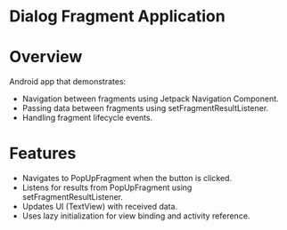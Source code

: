 # Dialog Fragment Application
 
# Overview
Android app that demonstrates:

* Navigation between fragments using Jetpack Navigation Component.<br>
* Passing data between fragments using setFragmentResultListener.<br>
* Handling fragment lifecycle events.<br>

# Features
* Navigates to PopUpFragment when the button is clicked.<br>
* Listens for results from PopUpFragment using setFragmentResultListener.<br>
* Updates UI (TextView) with received data.<br>
* Uses lazy initialization for view binding and activity reference.<br>
